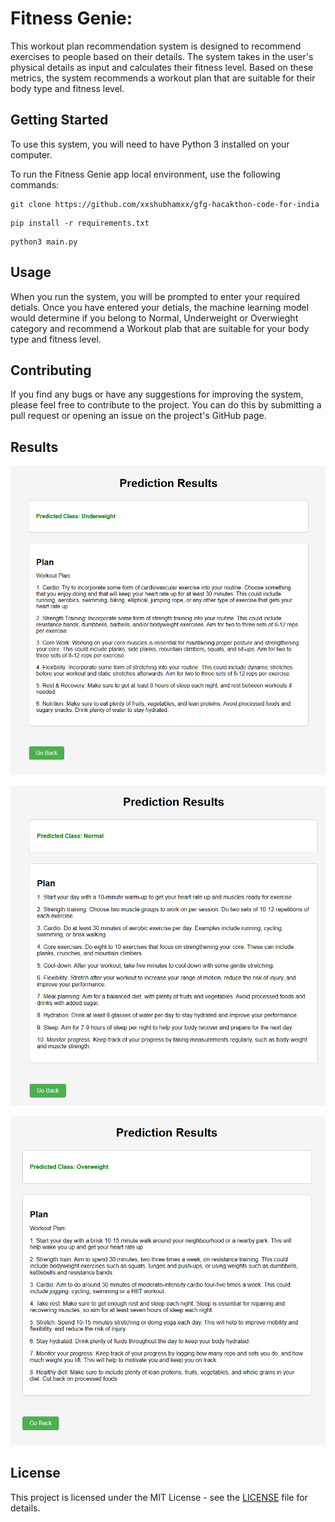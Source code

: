 # Fitness Genie:

This workout plan recommendation system is designed to recommend exercises to people based on their details. The system takes in the user's physical details as input and calculates their fitness level. Based on these metrics, the system recommends a workout plan that are suitable for their body type and fitness level.

## Getting Started

To use this system, you will need to have Python 3 installed on your computer.

To run the Fitness Genie app local environment, use the following commands:

```
git clone https://github.com/xxshubhamxx/gfg-hacakthon-code-for-india
```

```
pip install -r requirements.txt
```

```
python3 main.py
```

## Usage

When you run the system, you will be prompted to enter your required detials. Once you have entered your detials, the machine learning model would determine if you belong to Normal, Underweight or Overwieght category and recommend a Workout plab that are suitable for your body type and fitness level.

## Contributing

If you find any bugs or have any suggestions for improving the system, please feel free to contribute to the project. You can do this by submitting a pull request or opening an issue on the project's GitHub page.

## Results

![Underweight Image](./images/underweight.png)

![Normal Image](./images/normal.png)

![Overweight Image](./images/overweight.png)


## License

This project is licensed under the MIT License - see the [LICENSE](./LICENSE) file for details.
